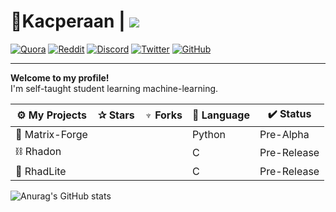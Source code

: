 # 🐤Kacperaan | ![](https://komarev.com/ghpvc/?username=kacperaan)
<a href="https://quora.com">![Quora](https://img.shields.io/badge/Quora-%23B92B27.svg?style=for-the-badge&logo=Quora&logoColor=white)</a>
<a href="https://reddit.com/u/kacperaan">![Reddit](https://img.shields.io/badge/Reddit-FF4500?style=for-the-badge&logo=reddit&logoColor=white)</a>
<a href="https://quora.com">![Discord](https://img.shields.io/badge/Discord-%235865F2.svg?style=for-the-badge&logo=discord&logoColor=white)</a>
<a href="https://twitter.com/popeqkacper">![Twitter](https://img.shields.io/badge/Twitter-%231DA1F2.svg?style=for-the-badge&logo=Twitter&logoColor=white)</a>
<a href="https://github.com/kacperaan">![GitHub](https://img.shields.io/badge/github-%23121011.svg?style=for-the-badge&logo=github&logoColor=white)</a>
___

**Welcome to my profile!**
<br>
I'm self-taught student learning machine-learning.

|⚙ My Projects|✰ Stars|♆ Forks|📙 Language|✔️ Status|
|------------|-----|------|------|------|
|🤖 Matrix-Forge|||Python|Pre-Alpha|
|⛓ Rhadon|||C|Pre-Release|
|🔗 RhadLite|||C|Pre-Release|

 ![Anurag's GitHub stats](https://github-readme-stats.vercel.app/api?username=kacperaan&show_icons=true&theme=dark)
